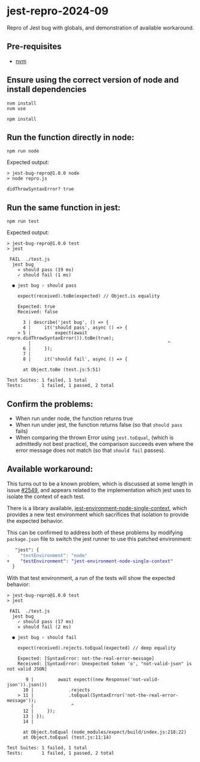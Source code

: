 # jest-repro-2024-09

Repro of Jest bug with globals, and demonstration of available workaround.

## Pre-requisites

- [nvm](https://github.com/nvm-sh/nvm)

## Ensure using the correct version of node and install dependencies

```
nvm install
nvm use

npm install
```

## Run the function directly in node:

```
npm run node
```

Expected output:

```
> jest-bug-repro@1.0.0 node
> node repro.js

didThrowSyntaxError? true
```

## Run the same function in jest:

```
npm run test
```

Expected output:

```
> jest-bug-repro@1.0.0 test
> jest

 FAIL  ./test.js
  jest bug
    ✕ should pass (19 ms)
    ✓ should fail (1 ms)

  ● jest bug › should pass

    expect(received).toBe(expected) // Object.is equality

    Expected: true
    Received: false

      3 | describe('jest bug', () => {
      4 |     it('should pass', async () => {
    > 5 |         expect(await repro.didThrowSyntaxError()).toBe(true);
        |                                                   ^
      6 |     });
      7 |
      8 |     it('should fail', async () => {

      at Object.toBe (test.js:5:51)

Test Suites: 1 failed, 1 total
Tests:       1 failed, 1 passed, 2 total
```

## Confirm the problems:

- When run under node, the function returns true
- When run under jest, the function returns false (so that `should pass` fails)
- When comparing the thrown Error using `jest.toEqual`, (which is admittedly not best practice),
  the comparison succeeds even where the error message does not match (so that `should fail` passes).

## Available workaround:

This turns out to be a known problem, which is discussed at some length in issue
[#2549](https://github.com/jestjs/jest/issues/2549),
and appears related to the implementation which jest uses to isolate the context of each test.

There is a library available,
[jest-environment-node-single-context](https://www.npmjs.com/package/jest-environment-node-single-context),
which provides a new test environment which sacrifices that isolation to provide the expected behavior.

This can be confirmed to address both of these problems by modifying `package.json` file to switch the
jest runner to use this patched environment:

```diff
   "jest": {
-    "testEnvironment": "node" 
+    "testEnvironment": "jest-environment-node-single-context"
  } 
```

With that test environment, a run of the tests will show the expected behavior:

```
> jest-bug-repro@1.0.0 test
> jest

 FAIL  ./test.js
  jest bug
    ✓ should pass (17 ms)
    ✕ should fail (2 ms)

  ● jest bug › should fail

    expect(received).rejects.toEqual(expected) // deep equality

    Expected: [SyntaxError: not-the-real-error-message]
    Received: [SyntaxError: Unexpected token 'o', "not-valid-json" is not valid JSON]

       9 |         await expect((new Response('not-valid-json')).json())
      10 |             .rejects
    > 11 |             .toEqual(SyntaxError('not-the-real-error-message'));
         |              ^
      12 |     });
      13 | });
      14 |

      at Object.toEqual (node_modules/expect/build/index.js:218:22)
      at Object.toEqual (test.js:11:14)

Test Suites: 1 failed, 1 total
Tests:       1 failed, 1 passed, 2 total
```

